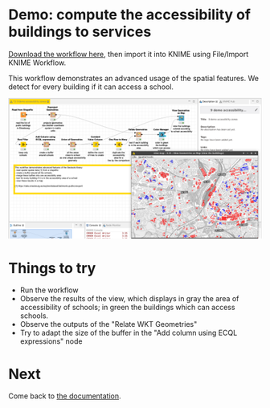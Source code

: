# Demo: compute the accessibility of buildings to services

[Download the workflow here](9_demo_accessibility_zones.knwf), then import it into KNIME using File/Import KNIME Workflow. 

This workflow demonstrates an advanced usage of the spatial features. 
We detect for every building if it can access a school. 

![Capture](capture.png)

# Things to try

* Run the workflow
* Observe the results of the view, which displays in gray the area of accessibility of schools; in green the buildings which can access schools.
* Observe the outputs of the "Relate WKT Geometries"
* Try to adapt the size of the buffer in the "Add column using ECQL expressions" node

# Next

Come back to [the documentation](../../).